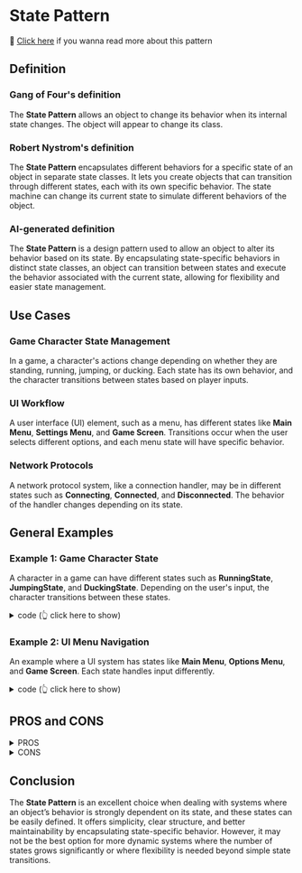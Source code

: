 # State Pattern

📑 [Click here](./state.md) if you wanna read more about this pattern

## Definition

### Gang of Four's definition  

The **State Pattern** allows an object to change its behavior when its internal state changes. The object will appear to change its class.

### Robert Nystrom's definition  

The **State Pattern** encapsulates different behaviors for a specific state of an object in separate state classes. It lets you create objects that can transition through different states, each with its own specific behavior. The state machine can change its current state to simulate different behaviors of the object.

### AI-generated definition  

The **State Pattern** is a design pattern used to allow an object to alter its behavior based on its state. By encapsulating state-specific behaviors in distinct state classes, an object can transition between states and execute the behavior associated with the current state, allowing for flexibility and easier state management.

## Use Cases

### Game Character State Management

In a game, a character's actions change depending on whether they are standing, running, jumping, or ducking. Each state has its own behavior, and the character transitions between states based on player inputs.

### UI Workflow

A user interface (UI) element, such as a menu, has different states like **Main Menu**, **Settings Menu**, and **Game Screen**. Transitions occur when the user selects different options, and each menu state will have specific behavior.

### Network Protocols

A network protocol system, like a connection handler, may be in different states such as **Connecting**, **Connected**, and **Disconnected**. The behavior of the handler changes depending on its state.

## General Examples

### Example 1: Game Character State

A character in a game can have different states such as **RunningState**, **JumpingState**, and **DuckingState**. Depending on the user's input, the character transitions between these states.

<details>
<summary> code (👆 click here to show) </summary>

```js
class HeroineState {
  handleInput(heroine, input) {}
  enter(heroine) {}
}

class StandingState extends HeroineState {
  handleInput(heroine, input) {
    if (input === 'PRESS_DOWN') {
      return new DuckingState();
    }
  }

  enter(heroine) {
    heroine.setGraphics('IMAGE_STAND');
  }
}

class DuckingState extends HeroineState {
  handleInput(heroine, input) {
    if (input === 'RELEASE_DOWN') {
      return new StandingState();
    }
  }

  enter(heroine) {
    heroine.setGraphics('IMAGE_DUCK');
  }
}

class Heroine {
  constructor() {
    this.state = new StandingState();
  }

  handleInput(input) {
    const newState = this.state.handleInput(this, input);
    if (newState) {
      this.state = newState;
      this.state.enter(this);
    }
  }

  setGraphics(image) {
    console.log(`Character graphics set to: ${image}`);
  }
}

const heroine = new Heroine();
heroine.handleInput('PRESS_DOWN');
heroine.handleInput('RELEASE_DOWN');
```

</details>

### Example 2: UI Menu Navigation

An example where a UI system has states like **Main Menu**, **Options Menu**, and **Game Screen**. Each state handles input differently.

<details>
<summary> code (👆 click here to show) </summary>

```js
class MenuState {
  handleInput(menu, input) {}
  enter(menu) {}
}

class MainMenuState extends MenuState {
  handleInput(menu, input) {
    if (input === 'SELECT_OPTION') {
      return new OptionsMenuState();
    }
  }

  enter(menu) {
    console.log('Entered Main Menu');
  }
}

class OptionsMenuState extends MenuState {
  handleInput(menu, input) {
    if (input === 'SELECT_OPTION') {
      return new GameScreenState();
    }
  }

  enter(menu) {
    console.log('Entered Options Menu');
  }
}

class GameScreenState extends MenuState {
  handleInput(menu, input) {
    if (input === 'EXIT_GAME') {
      return new MainMenuState();
    }
  }

  enter(menu) {
    console.log('Entered Game Screen');
  }
}

class Menu {
  constructor() {
    this.state = new MainMenuState();
  }

  handleInput(input) {
    const newState = this.state.handleInput(this, input);
    if (newState) {
      this.state = newState;
      this.state.enter(this);
    }
  }
}

const menu = new Menu();
menu.handleInput('SELECT_OPTION');
menu.handleInput('SELECT_OPTION');
menu.handleInput('EXIT_GAME');
```

</details>

## PROS and CONS

<details><summary>PROS</summary>

- Makes the state transitions explicit and easier to manage.
- Simplifies the management of state-specific behavior by encapsulating it in separate classes.
- Encourages the separation of concerns, improving code maintainability.
- Useful in systems with well-defined states and transitions.

</details>

<details><summary>CONS</summary>

- Can lead to a large number of classes if there are many states.
- Complex interactions between states can make the code harder to manage.
- Not suitable for systems with dynamic states or systems that require a large amount of flexibility beyond predefined states.

</details>

## Conclusion

The **State Pattern** is an excellent choice when dealing with systems where an object’s behavior is strongly dependent on its state, and these states can be easily defined. It offers simplicity, clear structure, and better maintainability by encapsulating state-specific behavior. However, it may not be the best option for more dynamic systems where the number of states grows significantly or where flexibility is needed beyond simple state transitions.